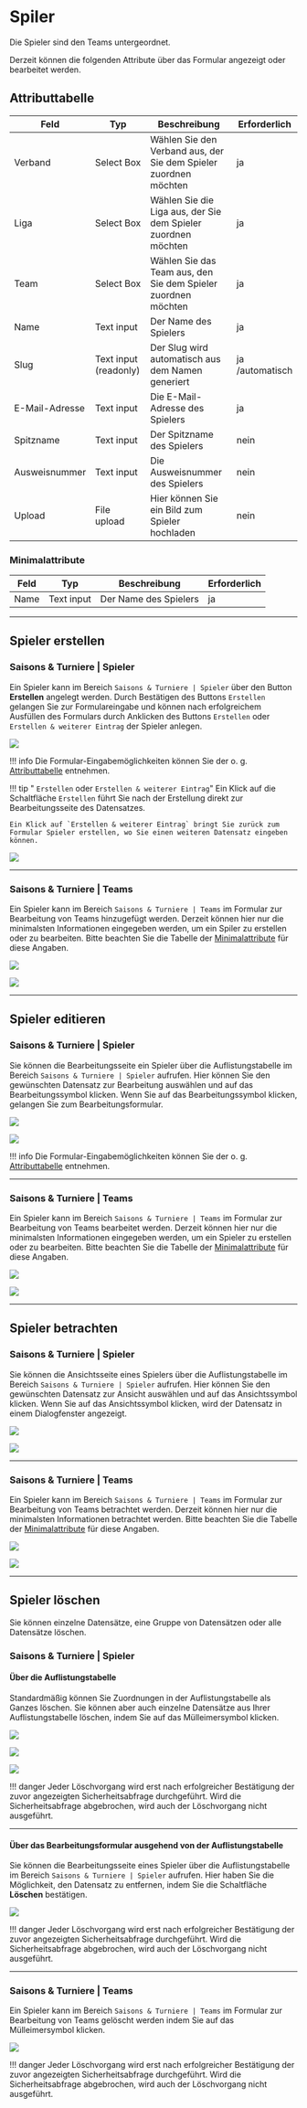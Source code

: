 # Spiler

Die Spieler sind den Teams untergeordnet.

Derzeit können die folgenden Attribute über das Formular angezeigt oder bearbeitet werden.

## Attributtabelle

| Feld           | Typ                   | Beschreibung                                                     | Erforderlich    |
| -------------- | --------------------- | ---------------------------------------------------------------- | --------------- |
| Verband        | Select Box            | Wählen Sie den Verband aus, der Sie dem Spieler zuordnen möchten | ja              |
| Liga           | Select Box            | Wählen Sie die Liga aus, der Sie dem Spieler zuordnen möchten    | ja              |
| Team           | Select Box            | Wählen Sie das Team aus, den Sie dem Spieler zuordnen möchten    | ja              |
| Name           | Text input            | Der Name des Spielers                                            | ja              |
| Slug           | Text input (readonly) | Der Slug wird automatisch aus dem Namen generiert                | ja /automatisch |
| E-Mail-Adresse | Text input            | Die E-Mail-Adresse des Spielers                                  | ja              |
| Spitzname      | Text input            | Der Spitzname des Spielers                                       | nein            |
| Ausweisnummer  | Text input            | Die Ausweisnummer des Spielers                                   | nein            |
| Upload         | File upload           | Hier können Sie ein Bild zum Spieler hochladen                   | nein            |

### Minimalattribute

| Feld | Typ        | Beschreibung          | Erforderlich |
| ---- | ---------- | --------------------- | ------------ |
| Name | Text input | Der Name des Spielers | ja           |

---

## Spieler erstellen

### Saisons & Turniere | Spieler

Ein Spieler kann im Bereich `Saisons & Turniere | Spieler` über den Button **Erstellen** angelegt werden. Durch Bestätigen des Buttons `Erstellen` gelangen Sie zur Formulareingabe und können nach erfolgreichem Ausfüllen des Formulars durch Anklicken des Buttons `Erstellen` oder `Erstellen & weiterer Eintrag` der Spieler anlegen.

![](../assets/players.png)

!!! info
	Die Formular-Eingabemöglichkeiten können Sie der o. g. [Attributtabelle](#attributtabelle) entnehmen.

!!! tip " `Erstellen` oder `Erstellen & weiterer Eintrag`"
	Ein Klick auf die Schaltfläche `Erstellen` führt Sie nach der Erstellung direkt zur Bearbeitungsseite des Datensatzes.

	Ein Klick auf `Erstellen & weiterer Eintrag` bringt Sie zurück zum Formular Spieler erstellen, wo Sie einen weiteren Datensatz eingeben können.

![](../assets/create_and_create_another.png)

---

### Saisons & Turniere | Teams

Ein Spieler kann im Bereich `Saisons & Turniere | Teams` im Formular zur Bearbeitung von Teams hinzugefügt werden. Derzeit können hier nur die minimalsten Informationen eingegeben werden, um ein Spiler zu erstellen oder zu bearbeiten. Bitte beachten Sie die Tabelle der  [Minimalattribute](#minimalattribute) für diese Angaben.

![](../assets/teams_create_edit_view_player_minimal.png)

![](../assets/team_create_player_minimal.png)

---

## Spieler editieren

### Saisons & Turniere | Spieler

Sie können die Bearbeitungsseite ein Spieler über die Auflistungstabelle im Bereich  `Saisons & Turniere | Spieler` aufrufen. Hier können Sie den gewünschten Datensatz zur Bearbeitung auswählen und auf das Bearbeitungssymbol klicken. Wenn Sie auf das Bearbeitungssymbol klicken, gelangen Sie zum Bearbeitungsformular.

![](../assets/edit.png)

![](../assets/players_index.png)

!!! info
	Die Formular-Eingabemöglichkeiten können Sie der o. g. [Attributtabelle](#attributtabelle) entnehmen.

---

### Saisons & Turniere | Teams

Ein Spieler kann im Bereich `Saisons & Turniere | Teams` im Formular zur Bearbeitung von Teams bearbeitet werden. Derzeit können hier nur die minimalsten Informationen eingegeben werden, um ein Spieler zu erstellen oder zu bearbeiten. Bitte beachten Sie die Tabelle der  [Minimalattribute](#minimalattribute) für diese Angaben.

![](../assets/teams_create_edit_view_player_minimal.png)

![](../assets/league_edit_team_minimal.png)

---

## Spieler betrachten

### Saisons & Turniere | Spieler

Sie können die Ansichtsseite eines Spielers über die Auflistungstabelle im Bereich `Saisons & Turniere | Spieler` aufrufen. Hier können Sie den gewünschten Datensatz zur Ansicht auswählen und auf das Ansichtssymbol klicken. Wenn Sie auf das Ansichtssymbol klicken, wird der Datensatz in einem Dialogfenster angezeigt.

![](../assets/view.png)

![](../assets/players_index.png)

---

### Saisons & Turniere | Teams

Ein Spieler kann im Bereich `Saisons & Turniere | Teams` im Formular zur Bearbeitung von Teams betrachtet werden. Derzeit können hier nur die minimalsten Informationen betrachtet werden. Bitte beachten Sie die Tabelle der  [Minimalattribute](#minimalattribute) für diese Angaben.

![](../assets/teams_create_edit_view_player_minimal.png)

![](../assets/team_view_player_minimal.png)

---

## Spieler löschen

Sie können einzelne Datensätze, eine Gruppe von Datensätzen oder alle Datensätze löschen.

### Saisons & Turniere | Spieler

#### Über die Auflistungstabelle

Standardmäßig können Sie Zuordnungen in der Auflistungstabelle als Ganzes löschen. Sie können aber auch einzelne Datensätze aus Ihrer Auflistungstabelle löschen, indem Sie auf das Mülleimersymbol klicken.

![](../assets/delete_icon.png)

![](../assets/delete_selected.png)

![](../assets/select_all.png)

!!! danger
	Jeder Löschvorgang wird erst nach erfolgreicher Bestätigung der zuvor angezeigten Sicherheitsabfrage durchgeführt. Wird die Sicherheitsabfrage abgebrochen, wird auch der Löschvorgang nicht ausgeführt.

---

#### Über das Bearbeitungsformular ausgehend von der Auflistungstabelle

Sie können die Bearbeitungsseite eines Spieler über die Auflistungstabelle im Bereich  `Saisons & Turniere | Spieler` aufrufen.  Hier haben Sie die Möglichkeit, den Datensatz zu entfernen, indem Sie die Schaltfläche **Löschen** bestätigen.

![](../assets/delete_button.png)

!!! danger
	Jeder Löschvorgang wird erst nach erfolgreicher Bestätigung der zuvor angezeigten Sicherheitsabfrage durchgeführt. Wird die Sicherheitsabfrage abgebrochen, wird auch der Löschvorgang nicht ausgeführt.

---

### Saisons & Turniere | Teams

Ein Spieler kann im Bereich `Saisons & Turniere | Teams` im Formular zur Bearbeitung von Teams gelöscht werden indem Sie auf das Mülleimersymbol klicken.

![](../assets/teams_create_edit_view_player_minimal.png)

!!! danger
	Jeder Löschvorgang wird erst nach erfolgreicher Bestätigung der zuvor angezeigten Sicherheitsabfrage durchgeführt. Wird die Sicherheitsabfrage abgebrochen, wird auch der Löschvorgang nicht ausgeführt.
